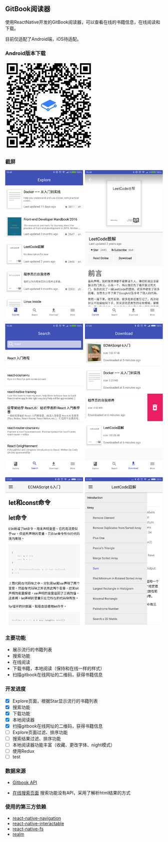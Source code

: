 ## GitBook阅读器

使用ReactNative开发的GitBook阅读器，可以查看在线的书籍信息，在线阅读和下载。

目前仅适配了Android端，iOS待适配。

### Android版本下载

![qr](./docs/qr.png)

### 截屏

![screen1](./docs/screen1.png)

![screen2](./docs/screen2.png)

![screen3](./docs/screen3.png)

### 主要功能

- 展示流行的书籍列表
- 搜索功能
- 在线阅读
- 下载书籍，本地阅读（保持和在线一样的样式）
- 扫描gitbook在线网址的二维码，获得书籍信息

### 开发进度

- [x] Explore页面，根据Star显示流行的书籍列表
- [x] 搜索功能
- [x] 下载功能
- [x] 本地阅读器
- [x] 扫描gitbook在线网址的二维码，获得书籍信息
- [ ] Explore页面过滤、排序功能
- [ ] 搜索结果过滤、排序功能
- [ ] 本地阅读器功能丰富（收藏、更改字体、night模式）
- [ ] 使用Redux
- [ ] test

### 数据来源

- [Gitbook API](https://developer.gitbook.com)

- [在线搜索页面](https://www.gitbook.com/search?q=react) 搜索功能没有API，采用了解析html结果的方式

### 使用的第三方依赖

- [react-native-navigation](https://github.com/wix/react-native-navigation/)
- [react-native-interactable](https://github.com/wix/react-native-interactable)
- [react-native-fs](https://github.com/itinance/react-native-fs)
- [realm](https://realm.io/news/introducing-realm-react-native/)
